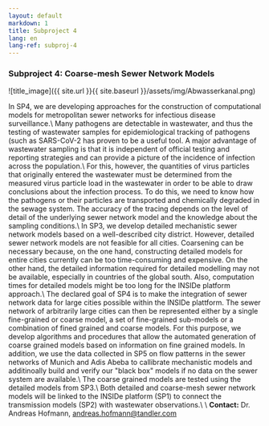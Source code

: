 ```yaml
---
layout: default
markdown: 1
title: Subproject 4
lang: en
lang-ref: subproj-4
---
```


### Subproject 4: Coarse-mesh Sewer Network Models

![title_image]({{ site.url }}{{ site.baseurl }}/assets/img/Abwasserkanal.png)

In SP4, we are developing approaches for the construction of computational models for metropolitan sewer networks for infectious disease surveillance.\\
Many pathogens are detectable in wastewater, and thus the testing of wastewater samples for epidemiological tracking of pathogens (such as SARS-CoV-2 has proven to be a useful tool. A major advantage of wastewater sampling is that it is independent of official testing and reporting strategies and can provide a picture of the incidence of infection across the population.\\
For this, however, the quantities of virus particles that originally entered the wastewater must be determined from the measured virus particle load in the wastewater in order to be able to draw conclusions about the infection process. To do this, we need to know how the pathogens or their particles are transported and chemically degraded in the sewage system. The accuracy of the tracing depends on the level of detail of the underlying sewer network model and the knowledge about the sampling conditions.\\
In SP3, we develop detailed mechanistic sewer network models based on a well-described city district. However, detailed sewer network models are not feasible for all cities. Coarsening can be necessary because, on the one hand, constructing detailed models for entire cities currently can be too time-consuming and expensive. On the other hand, the detailed information required for detailed modelling may not be available, especially in countries of the global south. Also, computation times for detailed models might be too long for the INSIDe platform approach.\\
The declared goal of SP4 is to make the integration of sewer network data for large cities possible within the INSIDe plattform. The sewer network of arbitrarily large cities can then be represented either by a single fine-grained or coarse model, a set of fine-grained sub-models or a combination of fined grained and coarse models. For this purpose, we develop algorithms and procedures that allow the automated generation of coarse grained models based on information on fine grained models. In addition, we use the data collected in SP5 on flow patterns in the sewer networks of Munich and Adis Abeba to callibrate mechanistic models and additinoally build and verify our "black box" models if no data on the sewer system are available.\\
The coarse grained models are tested using the detailed models from SP3.\\
Both detailed and coarse-mesh sewer network models will be linked to the INSIDe platform (SP1) to connect the transmission models (SP2) with wastewater observations.\\
\\
**Contact:** Dr. Andreas Hofmann, andreas.hofmann@tandler.com